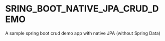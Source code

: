 # SRING_BOOT_NATIVE_JPA_CRUD_DEMO
A sample spring boot crud demo app with native JPA (without Spring Data)
